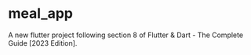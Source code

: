 # meal_app

A new flutter project following section 8 of Flutter & Dart - The Complete Guide [2023 Edition].
